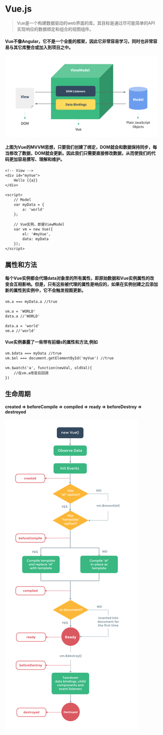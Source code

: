 # Vue.js
> Vue是一个构建数据驱动的web界面的库。其目标是通过尽可能简单的API实现响应的数据绑定和组合的视图组件。  

#### Vue不像Angular，它不是一个全能的框架，因此它非常容易学习，同时也非常容易与其它库整合或加入到项目之中。

![Alt text](/dist/images/mvvm.png)

#### 上图为Vue的MVVM思想，只要我们创建了绑定，DOM就会和数据保持同步，每当修改了数据，DOM就会更新。因此我们只需要直接修改数据，从而使我们的代码更加容易撰写、理解和维护。

	<!-- View -->
	<div id="myVue">
		Hello {{a}}
	</div>  

	<script>
		// Model
		var myData = {
			a: 'world'
		};

		// Vue实例，即是ViewModel
		var vm = new Vue({
			el: '#myVue',
			data: myData
		});
	</script>
	
## 属性和方法  
#### 每个Vue实例都会代理data对象里的所有属性，即原始数据和Vue实例属性的改变会互相影响。但是，只有这些被代理的属性是响应的，如果在实例创建之后添加新的属性到实例中，它不会触发视图更新。

	vm.a === myData.a //true

	vm.a = 'WORLD'
	data.a //'WORLD'

	data.a = 'world'
	vm.a //'world'
	
#### Vue实例暴露了一些带有前缀`$`的属性和方法,例如

	vm.$data === myData	//true
	vm.$el === document.getElementById('myVue')	//true

	vm.$watch('a', function(newVal, oldVal){
		//在vm.a改变后回调
	})

## 生命周期  
#### created => beforeCompile => compiled => ready => beforeDestroy => destroyed
![Alt text](/dist/images/lifecycle.png)